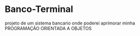 # Banco-Terminal
 projeto de um sistema bancario onde poderei aprimorar minha PROGRAMAÇÃO ORIENTADA A OBJETOS
